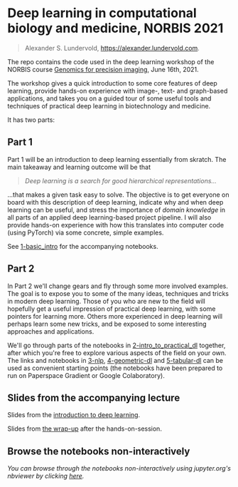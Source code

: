 # Deep learning in computational biology and medicine, NORBIS 2021

> Alexander S. Lundervold, https://alexander.lundervold.com. 

The repo contains the code used in the deep learning workshop of the NORBIS course [Genomics for precision imaging](https://norbis.w.uib.no/genomics-for-precision-medicine/), June 16th, 2021.

The workshop gives a quick introduction to some core features of deep learning, provide hands-on experience with image-, text- and graph-based applications, and takes you on a guided tour of some useful tools and techniques of practical deep learning in biotechnology and medicine. 

It has two parts:

## Part 1 
Part 1 will be an introduction to deep learning essentially from skratch. The main takeaway and learning outcome will be that
> _Deep learning is a search for good hierarchical representations..._

...that makes a given task easy to solve. The objective is to get everyone on board with this description of deep learning, indicate why and when deep learning can be useful, and stress the importance of _domain knowledge_ in all parts of an applied deep learning-based project pipeline. I will also provide hands-on experience with how this translates into computer code (using PyTorch) via some concrete, simple examples.

See [1-basic_intro](./1-basic_intro) for the accompanying notebooks. 

## Part 2
In Part 2 we'll change gears and fly through some more involved examples. The goal is to expose you to some of the many ideas, techniques and tricks in modern deep learning. Those of you who are new to the field will hopefully get a useful impression of practical deep learning, with some pointers for learning more. Others more experienced in deep learning will perhaps learn some new tricks, and be exposed to some interesting approaches and applications. 

We'll go through parts of the notebooks in [2-intro_to_practical_dl](./2-intro_to_practical_dl) together, after which you're free to explore various aspects of the field on your own. The links and notebooks in [3-nlp](./3-nlp), [4-geometric-dl](./4-geometric-dl) and [5-tabular-dl](./5-tabular-dl) can be used as convenient starting points (the notebooks have been prepared to run on Paperspace Gradient or Google Colaboratory). 


## Slides from the accompanying lecture

Slides from the [introduction to deep learning](https://hvl365-my.sharepoint.com/:p:/g/personal/allu_hvl_no/EabJy8KlVqREvyeqQ9G_zb8BeN3hdUTQ2HXm9Mlb4A3wrg?e=NHTdh7).

Slides from [the wrap-up](https://hvl365-my.sharepoint.com/:p:/g/personal/allu_hvl_no/ET_MatV-JgdKtD-duKO-2aoBIjyfdrJyOQsSnOK_Ner4BA?e=o8hcGP) after the hands-on-session.



## Browse the notebooks non-interactively

_You can browse through the notebooks non-interactively using jupyter.org's nbviewer by clicking [here](https://nbviewer.jupyter.org/github/MMIV-ML/NORBIS-DL-2021/tree/master/)._





